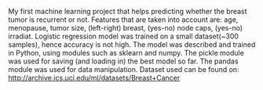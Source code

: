 My first machine learning project that helps predicting whether the breast tumor is recurrent or not. Features that are taken into account are: age, menopause, tumor size, (left-right) breast, (yes-no) node caps, (yes-no) irradiat.
Logistic regression model was trained on a small dataset(~300 samples), hence accuracy is not high.
The model was described and trained in Python, using modules such as sklearn and numpy. The pickle module was used for saving (and loading in) the best model so far. The pandas module was used for data manipulation.
Dataset used can be found on: http://archive.ics.uci.edu/ml/datasets/Breast+Cancer

